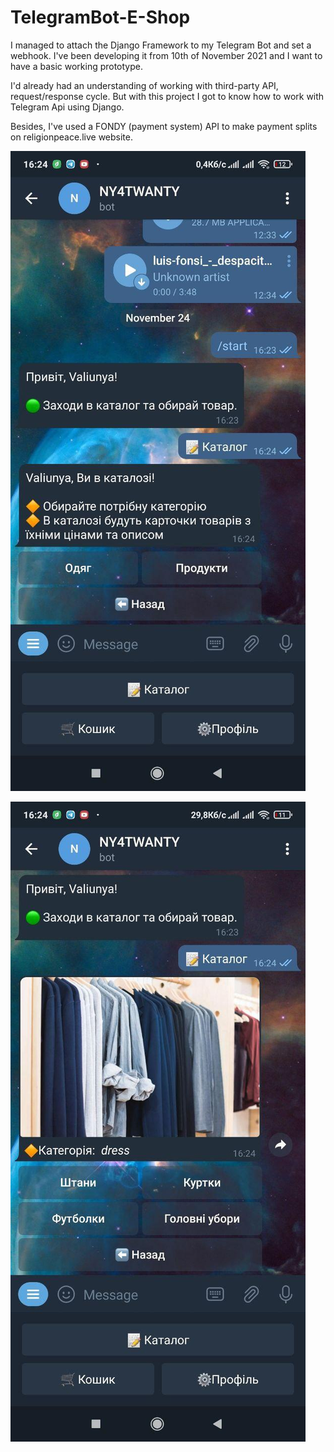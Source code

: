 # TelegramBot-E-Shop
I managed to attach the Django Framework to my Telegram Bot and set a webhook. I've been developing it from 10th of November 2021 and I want to have a basic working prototype.

I'd already had an understanding of working with third-party API, request/response cycle. But with this project I got to know how to work with Telegram Api using Django.

Besides, I've used a FONDY (payment system) API to make payment splits on religionpeace.live website.

![view](https://github.com/valentynvovchak/TelegramBot-E-Shop/blob/main/1_.jpg?raw=true)

![view](https://github.com/valentynvovchak/TelegramBot-E-Shop/blob/main/2_.jpg?raw=true)
